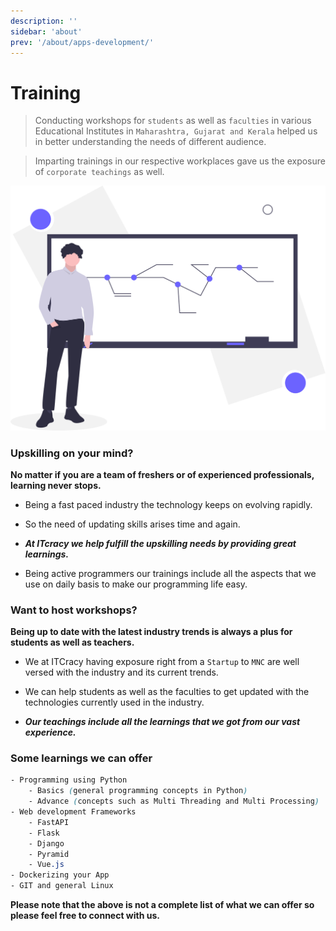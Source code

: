 ```yaml
---
description: ''
sidebar: 'about'
prev: '/about/apps-development/'
---
```


# Training

> Conducting workshops for `students` as well as `faculties` in various Educational Institutes in  `Maharashtra, Gujarat and Kerala` helped us in better understanding the needs of different audience.

> Imparting trainings in our respective workplaces gave us the exposure of `corporate teachings` as well.

![Teaching](../../src/assets/training_hero.svg)

### Upskilling on your mind?

**No matter if you are a team of freshers or of experienced professionals, learning never stops.**

- Being a fast paced industry the technology keeps on evolving rapidly.
- So the need of updating skills arises time and again.

- ***At ITcracy we help fulfill the upskilling needs by providing great learnings.***

- Being active programmers our trainings include all the aspects that we use on daily basis to make our programming life easy.

### Want to host workshops?

**Being up to date with the latest industry trends is always a plus for students as well as teachers.**

- We at ITCracy having exposure right from a `Startup` to `MNC` are well versed with the industry and its current trends.

- We can help students as well as the faculties to get updated with the technologies currently used in the industry.

- ***Our teachings include all the learnings that we got from our vast experience.***

### Some learnings we can offer

```css
- Programming using Python
    - Basics (general programming concepts in Python)
    - Advance (concepts such as Multi Threading and Multi Processing)
- Web development Frameworks
    - FastAPI
    - Flask
    - Django
    - Pyramid
    - Vue.js
- Dockerizing your App
- GIT and general Linux
```

**Please note that the above is not a complete list of what we can offer so please feel free to connect with us.**
